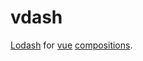 # vdash

[Lodash](https://github.com/lodash/lodash) for [vue](https://github.com/vuejs/vue) [compositions](https://vue-composition-api-rfc.netlify.com/).

